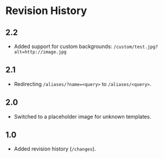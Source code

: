 # Revision History

## 2.2

- Added support for custom backgrounds: `/custom/test.jpg?alt=http://image.jpg`

## 2.1

- Redirecting `/aliases/?name=<query>` to `/aliases/<query>`.

## 2.0

- Switched to a placeholder image for unknown templates.

## 1.0

- Added revision history (`/changes`).
